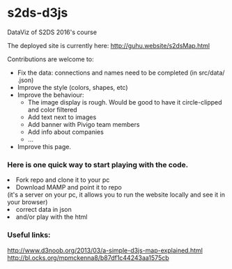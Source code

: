 # s2ds-d3js
DataViz of S2DS 2016's course 

The deployed site is currently here: http://guhu.website/s2dsMap.html

Contributions are welcome to:
- Fix the data: connections and names need to be completed (in src/data/ .json)
- Improve the style (colors, shapes, etc)
- Improve the behaviour:
    - The image display is rough. Would be good to have it circle-clipped and color filtered 
    - Add text next to images
    - Add banner with Pivigo team members
    - Add info about companies
    - ...
- Improve this page.

### Here is one quick way to start playing with the code.

<li>Fork repo and clone it to your pc</li>
<li>Download MAMP and point it to repo</li> (it's a server on your pc, it allows you to run the website locally and see it in your browser)
<li>correct data in json</li>
<li>and/or play with the html</li>

### Useful links:
http://www.d3noob.org/2013/03/a-simple-d3js-map-explained.html
http://bl.ocks.org/mpmckenna8/b87df1c44243aa1575cb
